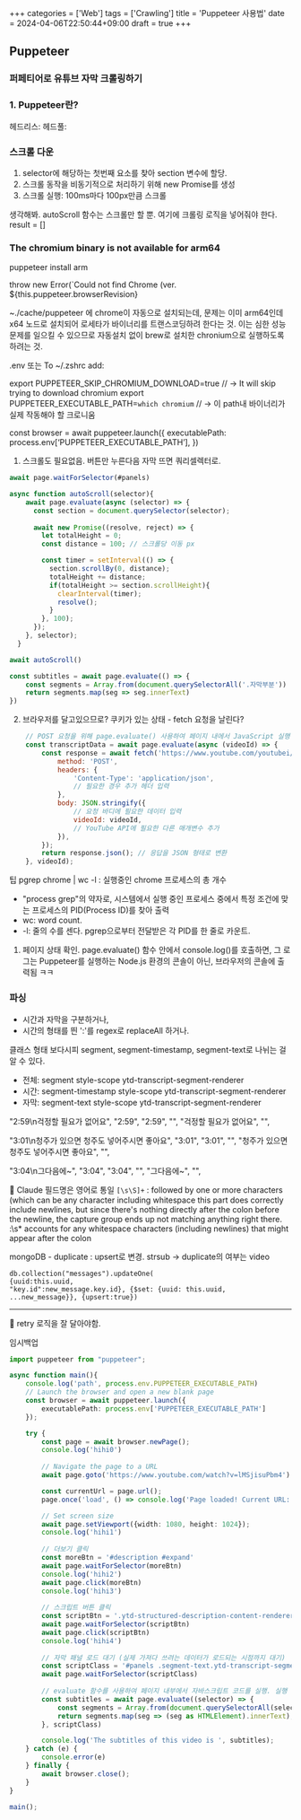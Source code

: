 +++
categories = ['Web']
tags = ['Crawling']
title = 'Puppeteer 사용법'
date = 2024-04-06T22:50:44+09:00
draft = true
+++
## Puppeteer



### 퍼페티어로 유튜브 자막 크롤링하기

### 1. Puppeteer란?
헤드리스:
헤드풀:

### 스크롤 다운
1. selector에 해당하는 첫번째 요소를 찾아 section 변수에 할당.
2. 스크롤 동작을 비동기적으로 처리하기 위해 new Promise를 생성
3. 스크롤 실행: 100ms마다 100px만큼 스크롤

생각해봐.
autoScroll 함수는 스크롤만 할 뿐.
여기에 크롤링 로직을 넣어줘야 한다.
result = []

### The chromium binary is not available for arm64
puppeteer install arm


throw new Error(`Could not find Chrome (ver. ${this.puppeteer.browserRevision}

~./cache/puppeteer 에 chrome이 자동으로 설치되는데,
문제는 이미 arm64인데 x64 노드로 설치되어 로세타가 바이너리를 트랜스코딩하려 한다는 것.
이는 심한 성능문제를 일으킬 수 있으므로
자동설치 없이 brew로 설치한 chronium으로 실행하도록 하려는 것.

.env 또는 
To ~/.zshrc add:

export PUPPETEER_SKIP_CHROMIUM_DOWNLOAD=true
// -> It will skip trying to download chromium
export PUPPETEER_EXECUTABLE_PATH=`which chromium`
// -> 이 path내 바이너리가 실제 작동해야 할 크로니움


const browser = await puppeteer.launch({
    executablePath: process.env[‘PUPPETEER_EXECUTABLE_PATH’],
})


1. 스크롤도 필요없음. 버튼만 누른다음 자막 뜨면 쿼리셀렉터로.
``` javascript
await page.waitForSelector(#panels)

async function autoScroll(selector){
    await page.evaluate(async (selector) => {
      const section = document.querySelector(selector);
      
	  await new Promise((resolve, reject) => {
        let totalHeight = 0;
        const distance = 100; // 스크롤당 이동 px

        const timer = setInterval(() => {
          section.scrollBy(0, distance);
          totalHeight += distance;
          if(totalHeight >= section.scrollHeight){
            clearInterval(timer);
            resolve();
          }
        }, 100);
      });
    }, selector);
  }

await autoScroll()

const subtitles = await page.evaluate(() => {
	const segments = Array.from(document.querySelectorAll('.자막부분'))
	return segments.map(seg => seg.innerText)
})
```

2. 브라우저를 달고있으므로? 쿠키가 있는 상태 - fetch 요청을 날린다?
```javascript
    // POST 요청을 위해 page.evaluate() 사용하여 페이지 내에서 JavaScript 실행
    const transcriptData = await page.evaluate(async (videoId) => {
        const response = await fetch('https://www.youtube.com/youtubei/v1/get_transcript?prettyPrint=false', {
            method: 'POST',
            headers: {
                'Content-Type': 'application/json',
                // 필요한 경우 추가 헤더 입력
            },
            body: JSON.stringify({
                // 요청 바디에 필요한 데이터 입력
                videoId: videoId,
                // YouTube API에 필요한 다른 매개변수 추가
            }),
        });
        return response.json(); // 응답을 JSON 형태로 변환
    }, videoId);
```




팁
pgrep chrome | wc -l : 실행중인 chrome 프로세스의 총 개수
- "process grep"의 약자로, 시스템에서 실행 중인 프로세스 중에서 특정 조건에 맞는 프로세스의 PID(Process ID)를 찾아 출력
- wc: word count. 
- -l: 줄의 수를 센다. pgrep으로부터 전달받은 각 PID를 한 줄로 카운트.


1. 페이지 상태 확인.
page.evaluate() 함수 안에서 console.log()를 호출하면, 그 로그는 Puppeteer를 실행하는 Node.js 환경의 콘솔이 아닌, 브라우저의 콘솔에 출력됨 ㅋㅋ

### 파싱
- 시간과 자막을 구분하거나,
- 시간의 형태를 띈 ':'를 regex로 replaceAll 하거나. 

클래스 형태
보다시피 segment, segment-timestamp, segment-text로 나뉘는 걸 알 수 있다. 
- 전체: segment style-scope ytd-transcript-segment-renderer
- 시간: segment-timestamp style-scope ytd-transcript-segment-renderer
- 자막: segment-text style-scope ytd-transcript-segment-renderer

"2:59\n걱정할 필요가 없어요",
  "2:59", "2:59", "", "걱정할 필요가 없어요", "",  

"3:01\n청주가 있으면 청주도 넣어주시면 좋아요",
  "3:01", "3:01", "", "청주가 있으면 청주도 넣어주시면 좋아요", "",  

"3:04\n그다음에~",
  "3:04", "3:04", "", "그다음에~", "",  


💎 Claude
필드명은 영어로 통일
`[\s\S]+` :  followed by one or more characters (which can be any character including whitespace
this part does correctly include newlines, but since there's nothing directly after the colon before the newline, the capture group ends up not matching anything right there.
:\s* accounts for any whitespace characters (including newlines) that might appear after the colon


mongoDB - duplicate : upsert로 변경. strsub
-> duplicate의 여부는 video 

```
db.collection("messages").updateOne(
{uuid:this.uuid, 
"key.id":new_message.key.id}, {$set: {uuid: this.uuid, ...new_message}}, {upsert:true})

```

---

💎 retry 로직을 잘 달아야함.




임시백업
```typescript
import puppeteer from "puppeteer";

async function main(){
	console.log('path', process.env.PUPPETEER_EXECUTABLE_PATH)
	// Launch the browser and open a new blank page
	const browser = await puppeteer.launch({
		executablePath: process.env['PUPPETEER_EXECUTABLE_PATH']
	});

	try {
		const page = await browser.newPage();
		console.log('hihi0')
	
		// Navigate the page to a URL
		await page.goto('https://www.youtube.com/watch?v=lMSjisuPbm4')

		const currentUrl = page.url();
		page.once('load', () => console.log('Page loaded! Current URL: ' + currentUrl ));

		// Set screen size
		await page.setViewport({width: 1080, height: 1024});
		console.log('hihi1')
	
		// 더보기 클릭
		const moreBtn = '#description #expand'
		await page.waitForSelector(moreBtn)
		console.log('hihi2')
		await page.click(moreBtn)
		console.log('hihi3')
	
		// 스크립트 버튼 클릭
		const scriptBtn = '.ytd-structured-description-content-renderer .yt-spec-button-shape-next.yt-spec-button-shape-next--call-to-action'
		await page.waitForSelector(scriptBtn)
		await page.click(scriptBtn)
		console.log('hihi4')
	
		// 자막 패널 로드 대기 (실제 가져다 쓰려는 데이터가 로드되는 시점까지 대기)
		const scriptClass = '#panels .segment-text.ytd-transcript-segment-renderer'
		await page.waitForSelector(scriptClass)
	
		// evaluate 함수를 사용하여 페이지 내부에서 자바스크립트 코드를 실행. 실행 결과를 subtitles에 담음
		const subtitles = await page.evaluate((selector) => {
			const segments = Array.from(document.querySelectorAll(selector));
			return segments.map(seg => (seg as HTMLElement).innerText);
		}, scriptClass)

		console.log('The subtitles of this video is ', subtitles);
	} catch (e) {
		console.error(e)
	} finally {
		await browser.close();
	}
}

main();

```